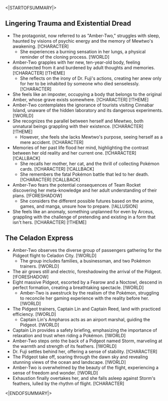 <|STARTOFSUMMARY|>

## Lingering Trauma and Existential Dread

*   The protagonist, now referred to as "Amber-Two," struggles with sleep, haunted by visions of psychic energy and the memory of Mewtwo's awakening. [!CHARACTER]
    *   She experiences a burning sensation in her lungs, a physical reminder of the cloning process. [!WORLD]
*   Amber-Two grapples with her new, ten-year-old body, feeling disconnected from it and burdened by adult thoughts and memories. [!CHARACTER] [!THEME]
    *   She reflects on the irony of Dr. Fuji's actions, creating her anew only for her to be inhabited by someone who died senselessly. [!CHARACTER]
*   She feels like an imposter, occupying a body that belongs to the original Amber, whose grave exists somewhere. [!CHARACTER] [!THEME]
*   Amber-Two contemplates the ignorance of tourists visiting Cinnabar Island, unaware of the hidden laboratory and its dangerous experiments. [!WORLD]
*   She recognizes the parallel between herself and Mewtwo, both unnatural beings grappling with their existence. [!CHARACTER] [!THEME]
    *   However, she feels she lacks Mewtwo's purpose, seeing herself as a mere accident. [!CHARACTER]
*   Memories of her past life flood her mind, highlighting the contrast between her old reality and her current one. [!CHARACTER] [!CALLBACK]
    *   She recalls her mother, her cat, and the thrill of collecting Pokémon cards. [!CHARACTER] [!CALLBACK]
    *   She remembers the fatal Pokémon battle that led to her death. [!CHARACTER] [!CALLBACK]
*   Amber-Two fears the potential consequences of Team Rocket discovering her meta-knowledge and her adult understanding of their plans. [!FORESHADOW]
    *   She considers the different possible futures based on the anime, games, and manga, unsure how to prepare. [!ALLUSION]
*   She feels like an anomaly, something unplanned for even by Arceus, grappling with the challenge of pretending and existing in a form that isn't hers. [!CHARACTER] [!THEME]

## The Celadon Express

*   Amber-Two observes the diverse group of passengers gathering for the Pidgeot flight to Celadon City. [!WORLD]
    *   The group includes families, a businessman, and two Pokémon trainers. [!WORLD]
*   The air grows still and electric, foreshadowing the arrival of the Pidgeot. [!FORESHADOW]
*   Eight massive Pidgeot, escorted by a Fearow and a Noctowl, descend in perfect formation, creating a breathtaking spectacle. [!WORLD]
    *   Amber-Two is awestruck by the realism of the Pokémon, struggling to reconcile her gaming experience with the reality before her. [!WORLD]
*   The Pidgeot trainers, Captain Lin and Captain Reed, land with practiced efficiency. [!WORLD]
    *   Captain Lin's Ampharos acts as an airport marshal, guiding the Pidgeot. [!WORLD]
*   Captain Lin provides a safety briefing, emphasizing the importance of relaxation and trust when riding a Pokémon. [!WORLD]
*   Amber-Two steps onto the back of a Pidgeot named Storm, marveling at the warmth and strength of its feathers. [!WORLD]
*   Dr. Fuji settles behind her, offering a sense of stability. [!CHARACTER]
*   The Pidgeot take off, soaring through the dawn sky and revealing stunning views of the ocean and landscape. [!WORLD]
*   Amber-Two is overwhelmed by the beauty of the flight, experiencing a sense of freedom and wonder. [!WORLD]
*   Exhaustion finally overtakes her, and she falls asleep against Storm's feathers, lulled by the rhythm of flight. [!CHARACTER]

<|ENDOFSUMMARY|>